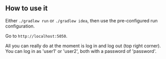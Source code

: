 ## How to use it

Either `./gradlew run` or `./gradlew idea`, then use the pre-configured run configuration.

Go to `http://localhost:5050`.

All you can really do at the moment is log in and log out (top right corner). You can log in as 'user1' or 'user2', both with a password
of 'password'.